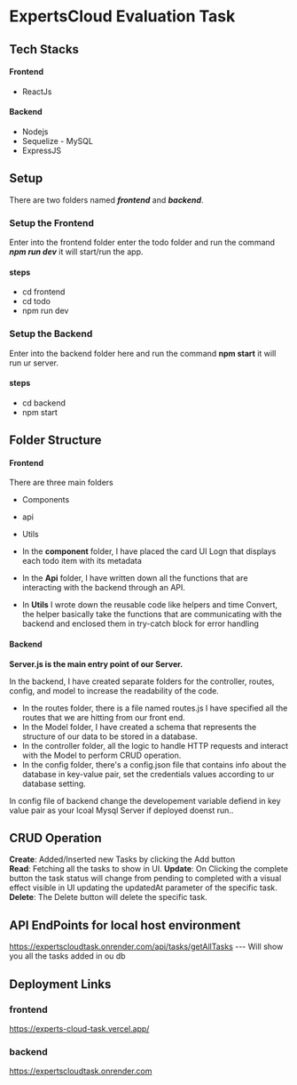 # ExpertsCloud Evaluation Task
## Tech Stacks
#### Frontend
- ReactJs
#### Backend 
- Nodejs
- Sequelize - MySQL
- ExpressJS

## Setup 

There are two folders named **_frontend_**  and **_backend_**. 

### Setup the Frontend

Enter into the frontend folder enter the todo folder and run the command **_npm run dev_** it will start/run the app.
#### **steps**
- cd frontend
- cd todo
- npm run dev

### Setup the Backend

Enter into the backend folder here and run the command **npm start** it will run ur server.
#### **steps**
- cd backend
- npm start

## Folder Structure

#### Frontend

There are three main folders 
- Components
- api
- Utils

- In the **component** folder, I have placed the card UI Logn that displays each todo item with its metadata 

- In the **Api** folder, I have written down all the functions that are interacting with the backend through an API.

- In **Utils** I wrote down the reusable code like helpers and time Convert, the helper basically take the
functions that are communicating with the backend and enclosed them in try-catch block for error handling


#### Backend

**Server.js is the main entry point of our Server.**

In the backend, I have created separate folders for the controller, routes, config, and model to increase the readability of the code. 

- In the routes folder, there is a file named routes.js I have specified all the routes that we are hitting from our front end.
- In the Model folder, I have created a schema that represents the structure of our data to be stored in a database.
- In the controller folder, all the logic to handle HTTP requests and interact with the Model to perform CRUD operation.
- In the config folder, there's a config.json file that contains info about the database in key-value pair, set the credentials values according to ur database setting.

In config file of backend change the developement variable defiend in key value pair as your lcoal Mysql Server if deployed doenst run..

## CRUD Operation

**Create**: Added/Inserted new Tasks by clicking the Add button  
**Read**: Fetching all the tasks to show in UI.
**Update**: On Clicking the complete button the task status will change from pending to completed with a visual effect visible in UI updating the updatedAt parameter of the specific task.
**Delete**: The Delete button will delete the specific task.

## API EndPoints for local host environment

https://expertscloudtask.onrender.com/api/tasks/getAllTasks --- Will show you all the tasks added in ou db

## Deployment Links

### frontend

https://experts-cloud-task.vercel.app/

### backend

https://expertscloudtask.onrender.com






